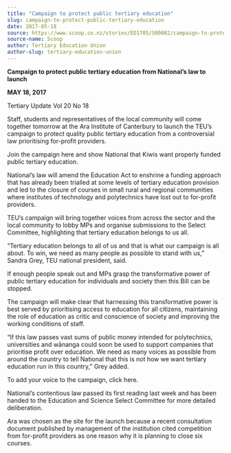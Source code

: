 ```yaml
---
title: "Campaign to protect public tertiary education"
slug: campaign-to-protect-public-tertiary-education
date: 2017-05-18
source: https://www.scoop.co.nz/stories/ED1705/S00082/campaign-to-protect-public-tertiary-education.htm
source-name: Scoop
author: Tertiary Education Union
author-slug: tertiary-education-union
---
```


<p><strong>Campaign to protect public tertiary education from
National’s law to launch</strong></p>

<p><strong>MAY 18,
2017</strong></p>

<p>Tertiary Update Vol 20 No 18</p>

<p>Staff,
students and representatives of the local community will
come together tomorrow at the Ara Institute of Canterbury to
launch the TEU’s campaign to protect quality public
tertiary education from a controversial law prioritising
for-profit providers.</p>

<p>Join
the campaign here and show National that Kiwis want properly
funded public tertiary education.</p>

<p>National’s law
will amend the Education Act to enshrine a funding approach
that has already been trialled at some levels of tertiary
education provision and led to the closure of courses in
small rural and regional communities where institutes of
technology and polytechnics have lost out to for-profit
providers.</p>

<p>TEU’s campaign will bring together voices
from across the sector and the local community to lobby MPs
and organise submissions to the Select Committee,
highlighting that tertiary education belongs to us
all.</p>

<p>“Tertiary education belongs to all of us and that
is what our campaign is all about. To win, we need as many
people as possible to stand with us,” Sandra Grey, TEU
national president, said.</p>

<p>If enough people speak out and
MPs grasp the transformative power of public tertiary
education for individuals and society then this Bill can be
stopped.</p>

<p>The campaign will make clear that harnessing this
transformative power is best served by prioritising access
to education for all citizens, maintaining the role of
education as critic and conscience of society and improving
the working conditions of staff.<p>

<p>“If this law passes
vast sums of public money intended for polytechnics,
universities and wānanga could soon be used to support
companies that prioritise profit over education. We need as
many voices as possible from around the country to tell
National that this is not how we want tertiary education run
in this country,” Grey added.</p>

<p>To add your voice to the campaign, click
here.<p>

<p>National’s contentious law passed its first
reading last week and has been handed to the Education and Science
Select Committee for more detailed deliberation.</p>

<p>Ara was
chosen as the site for the launch because a recent
consultation document published by management of the
institution cited competition from for-profit providers as
one reason why it is planning to close six
courses.<br><p>


